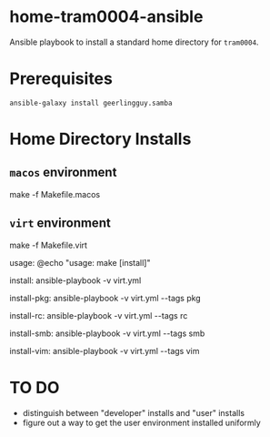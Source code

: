 home-tram0004-ansible
=====================

Ansible playbook to install a standard home directory for `tram0004`.


# Prerequisites

```
ansible-galaxy install geerlingguy.samba
```


# Home Directory Installs


## `macos` environment

make -f Makefile.macos


## `virt` environment

make -f Makefile.virt




usage:
	@echo "usage: make [install]"

install:
	ansible-playbook -v virt.yml

install-pkg:
	ansible-playbook -v virt.yml --tags pkg

install-rc:
	ansible-playbook -v virt.yml --tags rc

install-smb:
	ansible-playbook -v virt.yml --tags smb

install-vim:
	ansible-playbook -v virt.yml --tags vim



# TO DO

* distinguish between "developer" installs and "user" installs
* figure out a way to get the user environment installed uniformly



